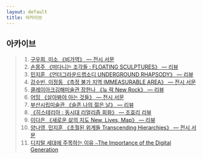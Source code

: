 ```yaml
---
layout: default
title: 아카이브
---
```

## 아카이브
> 01. [구우희, 미소 《비가역》 — 전시 서문](archives_0011.md)
> 00. [손몽주 《떠다니는 조각들 : FLOATING SCULPTURES》 — 리뷰](archives_0010.md)
> 00. [민지훈 《언더그라운드랩소디 UNDERGROUND RHAPSODY》 — 리뷰](archives_0009.md)
> 00. [강수빈, 이정동 《측정 불가 지역 IMMEASURABLE AREA》 — 전시 서문](archives_0008.md)
> 00. [클레이아크김해미술관 장한나 《뉴 락 New Rock》 — 리뷰](archives_0007.md)
> 00. [어밍 《살아봐야 아는 것들》 — 전시 서문](archives_0006.md)
> 00. [부산시립미술관 《슬픈 나의 젊은 날》 — 리뷰](archives_0005.md)
> 00. [《히스테리아 : 동시대 리얼리즘 회화》 — 조효리 리뷰](archives_0004.md)
> 00. [이다은 《새로운 삶의 지도 New, Lives, Map》 — 리뷰](archives_0003.md)
> 00. [양나영, 민지훈 《초월된 위계들 Transcending Hierarchies》 — 전시 서문](archives_0002.md)
> 00. [디지털 세대에 주목하는 이유 ⎯The Importance of the Digital Generation](archives_0001.md)
